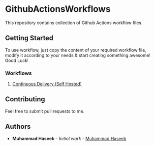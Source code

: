 # GithubActionsWorkflows
This repository contains collection of Github Actions workflow files.

## Getting Started

To use workflow, just copy the content of your required workflow file, modify it according to your needs & start creating something awesome! Good Luck!

### Workflows

1. [Continuous Delivery (Self Hosted)](https://github.com/iam-mhaseeb/GithubActionsWorkflows/blob/master/Continuous%20Delivery/continuous_delivery_self_hosted_workflow.yml)

## Contributing

Feel free to submit pull requests to me.


## Authors

* **Muhammad Haseeb** - *Initial work* - [Muhammad Haseeb](https://github.com/iam-mhaseeb)
